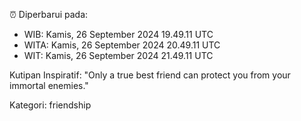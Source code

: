 ⏰ Diperbarui pada:
- WIB: Kamis, 26 September 2024 19.49.11 UTC
- WITA: Kamis, 26 September 2024 20.49.11 UTC
- WIT: Kamis, 26 September 2024 21.49.11 UTC

Kutipan Inspiratif:
"Only a true best friend can protect you from your immortal enemies."


Kategori: friendship

